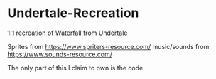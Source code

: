# Undertale-Recreation
1:1 recreation of Waterfall from Undertale

Sprites from https://www.spriters-resource.com/
music/sounds from https://www.sounds-resource.com/

The only part of this I claim to own is the code.

